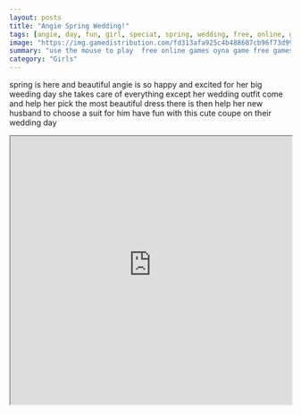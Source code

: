 ```yaml
---
layout: posts
title: "Angie Spring Wedding!"
tags: [angie, day, fun, girl, speciat, spring, wedding, free, online, games, oyna, game, free, games, play, play, games]
image: "https://img.gamedistribution.com/fd313afa925c4b488607cb96f73d9995.jpg"
summary: "use the mouse to play  free online games oyna game free games play play games"
category: "Girls"
---
```


spring is here and beautiful angie is so happy and excited for her big weeding day she takes care of everything except her wedding outfit come and help her pick the most beautiful dress there is then help her new husband to choose a suit for him have fun with this cute coupe on their wedding day

<iframe width="100%" height="480px;" src="https://html5.gamedistribution.com/fd313afa925c4b488607cb96f73d9995/"></iframe>